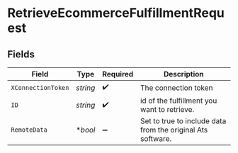# RetrieveEcommerceFulfillmentRequest


## Fields

| Field                                                       | Type                                                        | Required                                                    | Description                                                 |
| ----------------------------------------------------------- | ----------------------------------------------------------- | ----------------------------------------------------------- | ----------------------------------------------------------- |
| `XConnectionToken`                                          | *string*                                                    | :heavy_check_mark:                                          | The connection token                                        |
| `ID`                                                        | *string*                                                    | :heavy_check_mark:                                          | id of the fulfillment you want to retrieve.                 |
| `RemoteData`                                                | **bool*                                                     | :heavy_minus_sign:                                          | Set to true to include data from the original Ats software. |